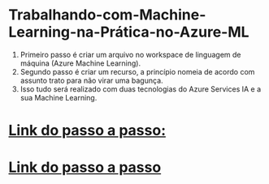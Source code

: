 # Trabalhando-com-Machine-Learning-na-Prática-no-Azure-ML
 1. Primeiro passo é criar um arquivo no workspace de linguagem de máquina (Azure Machine Learning).
 2. Segundo passo é criar um recurso, a princípio nomeia de acordo com assunto trato para não virar uma bagunça.
 3. Isso tudo será realizado com duas tecnologias do Azure Services IA e a sua Machine Learning.
    
# [Link do passo a passo:](https://microsoftlearning.github.io/mslearn-ai-fundamentals/Instructions/Labs/02-content-safety.html)
# [Link do passo a passo](https://microsoftlearning.github.io/mslearn-ai-fundamentals/Instructions/Labs/01-machine-learning.html)
